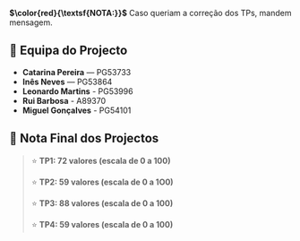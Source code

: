 **$\color{red}{\textsf{NOTA:}}$** Caso queriam a correção dos TPs, mandem mensagem.
## 👥 Equipa do Projecto

- **Catarina Pereira** — PG53733
- **Inês Neves** — PG53864 
- **Leonardo Martins** - PG53996
- **Rui Barbosa** - A89370
- **Miguel Gonçalves** - PG54101

## 🏁 Nota Final dos Projectos

> ⭐ **TP1: 72 valores (escala de 0 a 100)**
> 
> ⭐ **TP2: 59 valores (escala de 0 a 1O0)**
>
> ⭐ **TP3: 88 valores (escala de 0 a 100)**
> 
> ⭐ **TP4: 59 valores (escala de 0 a 100)**
